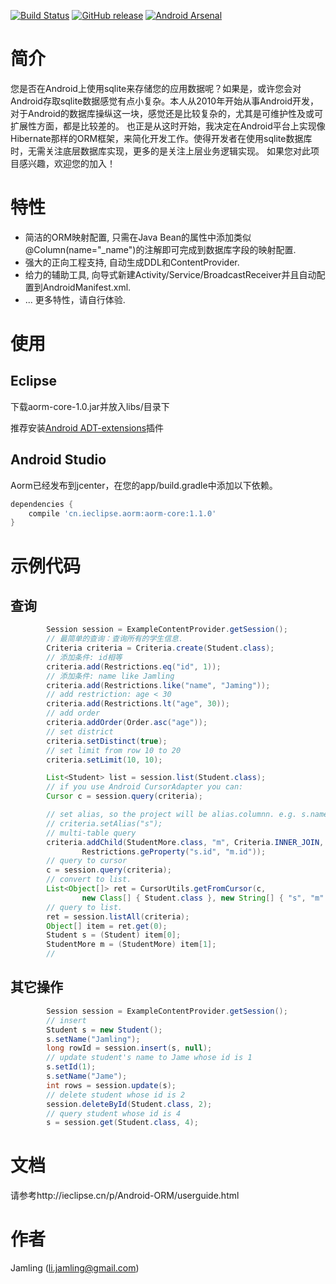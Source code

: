 [![Build Status](https://travis-ci.org/Jamling/Android-ORM.svg?branch=master)](https://travis-ci.org/Jamling/Android-ORM)
[![GitHub release](https://img.shields.io/github/release/jamling/Android-ORM.svg?maxAge=3600)](https://github.com/Jamling/Android-ORM)
[![Android Arsenal](https://img.shields.io/badge/Android%20Arsenal-Android_ORM-green.svg?style=flat)](https://android-arsenal.com/details/1/4306)

# 简介

您是否在Android上使用sqlite来存储您的应用数据呢？如果是，或许您会对Android存取sqlite数据感觉有点小复杂。本人从2010年开始从事Android开发，对于Android的数据库操纵这一块，感觉还是比较复杂的，尤其是可维护性及或可扩展性方面，都是比较差的。
也正是从这时开始，我决定在Android平台上实现像Hibernate那样的ORM框架，来简化开发工作。使得开发者在使用sqlite数据库时，无需关注底层数据库实现，更多的是关注上层业务逻辑实现。
如果您对此项目感兴趣，欢迎您的加入！

# 特性
* 简洁的ORM映射配置, 只需在Java Bean的属性中添加类似@Column(name="_name")的注解即可完成到数据库字段的映射配置.
* 强大的正向工程支持, 自动生成DDL和ContentProvider.
* 给力的辅助工具, 向导式新建Activity/Service/BroadcastReceiver并且自动配置到AndroidManifest.xml.
* ...
更多特性，请自行体验.

# 使用
## Eclipse

下载aorm-core-1.0.jar并放入libs/目录下

推荐安装[Android ADT-extensions](https://github.com/Jamling/adt-extensions/)插件

## Android Studio
Aorm已经发布到jcenter，在您的app/build.gradle中添加以下依赖。

```gradle
dependencies {
    compile 'cn.ieclipse.aorm:aorm-core:1.1.0'
}
```

# 示例代码

## 查询
```java
        Session session = ExampleContentProvider.getSession();
        // 最简单的查询：查询所有的学生信息.
        Criteria criteria = Criteria.create(Student.class);
        // 添加条件: id相等
        criteria.add(Restrictions.eq("id", 1));
        // 添加条件: name like Jamling
        criteria.add(Restrictions.like("name", "Jaming"));
        // add restriction: age < 30
        criteria.add(Restrictions.lt("age", 30));
        // add order
        criteria.addOrder(Order.asc("age"));
        // set district
        criteria.setDistinct(true);
        // set limit from row 10 to 20
        criteria.setLimit(10, 10);

        List<Student> list = session.list(Student.class);
        // if you use Android CursorAdapter you can:
        Cursor c = session.query(criteria);

        // set alias, so the project will be alias.columnn. e.g. s.name
        // criteria.setAlias("s");
        // multi-table query
        criteria.addChild(StudentMore.class, "m", Criteria.INNER_JOIN,
                Restrictions.geProperty("s.id", "m.id"));
        // query to cursor
        c = session.query(criteria);
        // convert to list.
        List<Object[]> ret = CursorUtils.getFromCursor(c,
                new Class[] { Student.class }, new String[] { "s", "m" });
        // query to list.
        ret = session.listAll(criteria);
        Object[] item = ret.get(0);
        Student s = (Student) item[0];
        StudentMore m = (StudentMore) item[1];
        //
```
## 其它操作
```java
        Session session = ExampleContentProvider.getSession();
        // insert
        Student s = new Student();
        s.setName("Jamling");
        long rowId = session.insert(s, null);
        // update student's name to Jame whose id is 1
        s.setId(1);
        s.setName("Jame");
        int rows = session.update(s);
        // delete student whose id is 2
        session.deleteById(Student.class, 2);
        // query student whose id is 4
        s = session.get(Student.class, 4);
```

# 文档
请参考http://ieclipse.cn/p/Android-ORM/userguide.html

# 作者
Jamling (li.jamling@gmail.com)
